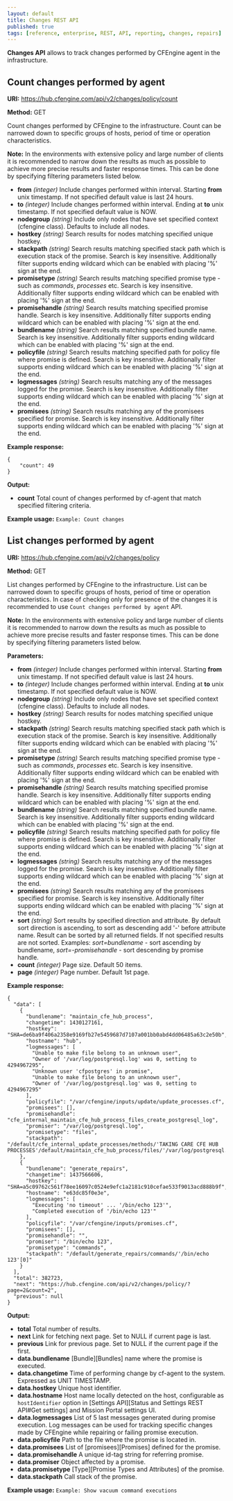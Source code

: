 ```yaml
---
layout: default
title: Changes REST API
published: true
tags: [reference, enterprise, REST, API, reporting, changes, repairs]
---
```


**Changes API** allows to track changes performed by CFEngine agent in the infrastructure.

## Count changes performed by agent

**URI:** https://hub.cfengine.com/api/v2/changes/policy/count

**Method:** GET

Count changes performed by CFEngine to the infrastructure. Count can be narrowed down to specific groups of hosts, period of time or operation characteristics.

**Note:** In the environments with extensive policy and large number of clients it is recommended to narrow down the results as much as possible to achieve more precise results and faster response times. This can be done by specifying filtering parameters listed below.

* **from** *(integer)*
    Include changes performed within interval. Starting **from** unix timestamp. If not specified default value is last 24 hours.
* **to** *(integer)*
    Include changes performed within interval. Ending at **to** unix timestamp. If not specified default value is NOW.
* **nodegroup** *(string)*
    Include only nodes that have set specified context (cfengine class). Defaults to include all nodes.
* **hostkey** *(string)*
    Search results for nodes matching specified unique hostkey.
* **stackpath** *(string)*
    Search results matching specified stack path which is execution stack of the promise. Search is key insensitive. Additionally filter supports ending wildcard which can be enabled with placing '%' sign at the end.
* **promisetype** *(string)*
    Search results matching specified promise type - such as *commands*, *processes* etc. Search is key insensitive. Additionally filter supports ending wildcard which can be enabled with placing '%' sign at the end.
* **promisehandle** *(string)*
    Search results matching specified promise handle. Search is key insensitive. Additionally filter supports ending wildcard which can be enabled with placing '%' sign at the end.
* **bundlename** *(string)*
    Search results matching specified bundle name. Search is key insensitive. Additionally filter supports ending wildcard which can be enabled with placing '%' sign at the end.
* **policyfile** *(string)*
    Search results matching specified path for policy file where promise is defined. Search is key insensitive. Additionally filter supports ending wildcard which can be enabled with placing '%' sign at the end.
* **logmessages** *(string)*
    Search results matching any of the messages logged for the promise. Search is key insensitive. Additionally filter supports ending wildcard which can be enabled with placing '%' sign at the end.
* **promisees** *(string)*
    Search results matching any of the promisees specified for promise. Search is key insensitive. Additionally filter supports ending wildcard which can be enabled with placing '%' sign at the end.

**Example response:**

```
{
    "count": 49
}
```

**Output:**

* **count**
    Total count of changes performed by cf-agent that match specified filtering criteria.

**Example usage:** `Example: Count changes`

## List changes performed by agent

**URI:** https://hub.cfengine.com/api/v2/changes/policy

**Method:** GET

List changes performed by CFEngine to the infrastructure. List can be narrowed down to specific groups of hosts, period of time or operation characteristics. In case of checking only for presence of the changes it is recommended to use `Count changes performed by agent` API.

**Note:** In the environments with extensive policy and large number of clients it is recommended to narrow down the results as much as possible to achieve more precise results and faster response times. This can be done by specifying filtering parameters listed below.

**Parameters:**

* **from** *(integer)*
    Include changes performed within interval. Starting **from** unix timestamp. If not specified default value is last 24 hours.
* **to** *(integer)*
    Include changes performed within interval. Ending at **to** unix timestamp. If not specified default value is NOW.
* **nodegroup** *(string)*
    Include only nodes that have set specified context (cfengine class). Defaults to include all nodes.
* **hostkey** *(string)*
    Search results for nodes matching specified unique hostkey.
* **stackpath** *(string)*
    Search results matching specified stack path which is execution stack of the promise. Search is key insensitive. Additionally filter supports ending wildcard which can be enabled with placing '%' sign at the end.
* **promisetype** *(string)*
    Search results matching specified promise type - such as *commands*, *processes* etc. Search is key insensitive. Additionally filter supports ending wildcard which can be enabled with placing '%' sign at the end.
* **promisehandle** *(string)*
    Search results matching specified promise handle. Search is key insensitive. Additionally filter supports ending wildcard which can be enabled with placing '%' sign at the end.
* **bundlename** *(string)*
    Search results matching specified bundle name. Search is key insensitive. Additionally filter supports ending wildcard which can be enabled with placing '%' sign at the end.
* **policyfile** *(string)*
    Search results matching specified path for policy file where promise is defined. Search is key insensitive. Additionally filter supports ending wildcard which can be enabled with placing '%' sign at the end.
* **logmessages** *(string)*
    Search results matching any of the messages logged for the promise. Search is key insensitive. Additionally filter supports ending wildcard which can be enabled with placing '%' sign at the end.
* **promisees** *(string)*
    Search results matching any of the promisees specified for promise. Search is key insensitive. Additionally filter supports ending wildcard which can be enabled with placing '%' sign at the end.
* **sort** *(string)*
    Sort results by specified direction and attribute. By default sort direction is ascending, to sort as descending add '-' before attribute name. Result can be sorted by all returned fields. If not specified results are not sorted. Examples: *sort=bundlename* - sort ascending by bundlename, *sort=-promisehandle* - sort descending by promise handle.
* **count** *(integer)*
    Page size. Default 50 items.
* **page** *(integer)*
    Page number. Default 1st page.

**Example response:**

```
{
  "data": [
    {
      "bundlename": "maintain_cfe_hub_process",
      "changetime": 1430127161,
      "hostkey": "SHA=de6ba9f406a2358e9169fb27e5459687d7107a001bb0abd4dd06485a63c2e50b",
      "hostname": "hub",
      "logmessages": [
        "Unable to make file belong to an unknown user",
        "Owner of '/var/log/postgresql.log' was 0, setting to 4294967295",
        "Unknown user 'cfpostgres' in promise",
        "Unable to make file belong to an unknown user",
        "Owner of '/var/log/postgresql.log' was 0, setting to 4294967295"
      ],
      "policyfile": "/var/cfengine/inputs/update/update_processes.cf",
      "promisees": [],
      "promisehandle": "cfe_internal_maintain_cfe_hub_process_files_create_postgresql_log",
      "promiser": "/var/log/postgresql.log",
      "promisetype": "files",
      "stackpath": "/default/cfe_internal_update_processes/methods/'TAKING CARE CFE HUB PROCESSES'/default/maintain_cfe_hub_process/files/'/var/log/postgresql.log'[0]"
    },
    {
      "bundlename": "generate_repairs",
      "changetime": 1437566606,
      "hostkey": "SHA=a5c09762c561f78ee16097c0524e9efc1a2181c910cefae533f9013acd888b9f",
      "hostname": "e63dc85f0e3e",
      "logmessages": [
        "Executing 'no timeout' ... '/bin/echo 123'",
        "Completed execution of '/bin/echo 123'"
      ],
      "policyfile": "/var/cfengine/inputs/promises.cf",
      "promisees": [],
      "promisehandle": "",
      "promiser": "/bin/echo 123",
      "promisetype": "commands",
      "stackpath": "/default/generate_repairs/commands/'/bin/echo 123'[0]"
    }
  ],
  "total": 382723,
  "next": "https://hub.cfengine.com/api/v2/changes/policy/?page=2&count=2",
  "previous": null
}
```

**Output:**

* **total**
    Total number of results.
* **next**
    Link for fetching next page. Set to NULL if current page is last.
* **previous**
    Link for previous page. Set to NULL if the current page if the first.
* **data.bundlename**
    [Bundle][Bundles] name where the promise is executed.
* **data.changetime**
    Time of performing change by cf-agent to the system. Expressed as UNIT TIMESTAMP.
* **data.hostkey**
    Unique host identifier.
* **data.hostname**
    Host name locally detected on the host, configurable as `hostIdentifier` option in [Settings API][Status and Settings REST API#Get settings] and Mission Portal settings UI.
* **data.logmessages**
    List of 5 last messages generated during promise execution. Log messages can be used for tracking specific changes made by CFEngine while repairing or failing promise execution.
* **data.policyfile**
    Path to the file where the promise is located in.
* **data.promisees**
    List of [promisees][Promises] defined for the promise.
* **data.promisehandle**
    A unique id-tag string for referring promise.
* **data.promiser**
    Object affected by a promise.
* **data.promisetype**
    [Type][Promise Types and Attributes] of the promise.
* **data.stackpath**
    Call stack of the promise.

**Example usage:** `Example: Show vacuum command executions`

